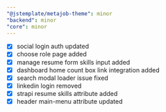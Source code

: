 ```yaml
---
"@jstemplate/metajob-theme": minor
"backend": minor
"core": minor
---
```


- [x] social login auth updated
- [x] choose role page added
- [x] manage resume form skills input added
- [x] dashboard home count box link integration added
- [x] search modal loader issue fixed
- [x] linkedin login removed
- [x] strapi resume skills attribute added
- [x] header main-menu attribute updated
